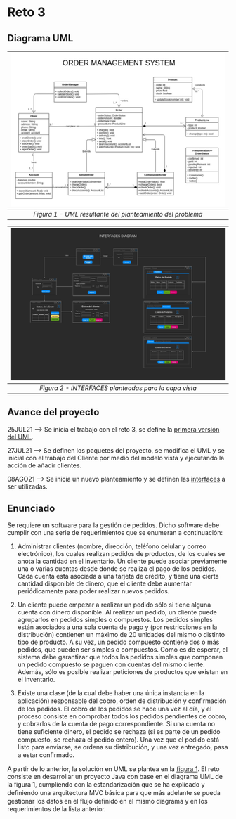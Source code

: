 # Reto 3

## Diagrama UML

| ![UML_Diagram](https://github.com/gasiferox/Grupo43_GustavoRomeroNocua/blob/main/Reto_3/UML/Reto_3_UML_v2.jpg) |
|:--:|
| *Figura 1 - UML resultante del planteamiento del problema* |

| ![Interfaces_Diagram](https://github.com/gasiferox/Grupo43_GustavoRomeroNocua/blob/main/Reto_3/UML/Reto_3_Interfaces.jpg) |
|:--:|
| *Figura 2 - INTERFACES planteadas para la capa vista* |


## Avance del proyecto

25JUL21 --> Se inicia el trabajo con el reto 3, se define la [primera versión del UML](https://github.com/gasiferox/Grupo43_GustavoRomeroNocua/blob/main/Reto_3/UML/Reto_3_UML_v1.jpg).

27JUL21 --> Se definen los paquetes del proyecto, se modifica el UML y se inicial con el trabajo del Cliente por medio del modelo vista y ejecutando la acción de añadir clientes.

08AGO21 --> Se inicia un nuevo planteamiento y se definen las [interfaces](https://github.com/gasiferox/Grupo43_GustavoRomeroNocua/blob/main/Reto_3/UML/Reto_3_Interfaces.jpg) a ser utilizadas.

## Enunciado

Se requiere un software para la gestión de pedidos. Dicho software debe cumplir con una serie de requerimientos que se enumeran a continuación:

1. Administrar clientes (nombre, dirección, teléfono celular y correo electrónico), los cuales realizan pedidos de productos, de los cuales se anota la cantidad en el inventario. Un cliente puede asociar previamente una o varias cuentas desde donde se  realiza el pago de los pedidos. Cada cuenta está asociada a una tarjeta de crédito, y tiene una cierta cantidad disponible de dinero, que el cliente debe aumentar periódicamente para poder realizar nuevos pedidos.

2. Un cliente puede empezar a realizar un pedido sólo si tiene alguna cuenta con dinero disponible. Al realizar un pedido, un cliente puede agruparlos en pedidos simples o compuestos. Los pedidos simples están asociados a una sola cuenta de pago y (por restricciones en la distribución) contienen un máximo de 20 unidades del mismo o distinto tipo de producto. A su vez, un pedido compuesto contiene dos o más pedidos, que pueden ser simples o compuestos. Como es de esperar, el sistema debe garantizar que todos los pedidos simples que componen un
pedido compuesto se paguen con cuentas del mismo cliente. Además, sólo es posible realizar peticiones de productos que existan en el inventario.

3. Existe una clase (de la cual debe haber una única instancia en la aplicación) responsable del cobro, orden de distribución y conﬁrmación de los pedidos. El cobro de los pedidos se hace una vez al día, y el proceso consiste en comprobar todos los pedidos pendientes de cobro, y cobrarlos de la cuenta de pago correspondiente. Si una cuenta no tiene suﬁciente dinero, el
pedido se rechaza (si es parte de un pedido compuesto, se rechaza el pedido entero). Una vez que el pedido está listo para enviarse, se ordena su distribución, y una vez entregado, pasa a
estar conﬁrmado.

A partir de lo anterior, la solución en UML se plantea en la [figura 1](https://github.com/gasiferox/Grupo43_GustavoRomeroNocua/blob/main/Reto_3/UML/Reto_3_UML_v2.jpg).  El reto consiste en desarrollar un proyecto Java con base en el diagrama UML de la ﬁgura 1, cumpliendo con la estandarización que se ha explicado y deﬁniendo una arquitectura MVC básica para que más adelante se pueda gestionar los datos en el ﬂujo deﬁnido en el mismo diagrama y en los requerimientos de la lista anterior.
